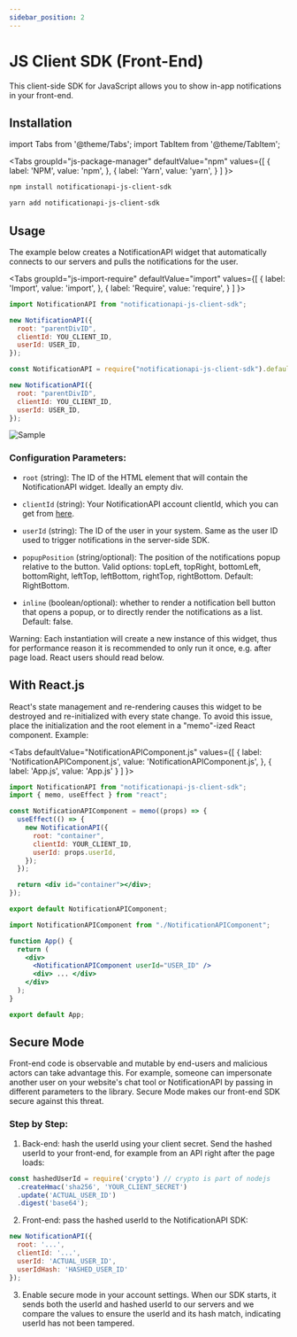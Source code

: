 ```yaml
---
sidebar_position: 2
---
```


# JS Client SDK (Front-End)

This client-side SDK for JavaScript allows you to show in-app notifications in your front-end.

## Installation

import Tabs from '@theme/Tabs';
import TabItem from '@theme/TabItem';

<Tabs
groupId="js-package-manager"
defaultValue="npm"
values={[
{ label: 'NPM', value: 'npm', },
{ label: 'Yarn', value: 'yarn', }
]
}>
<TabItem value="npm">

```bash
npm install notificationapi-js-client-sdk
```

</TabItem>
<TabItem value="yarn">

```bash
yarn add notificationapi-js-client-sdk
```

</TabItem>
</Tabs>

## Usage

The example below creates a NotificationAPI widget that automatically connects to our servers and pulls the notifications for the user.

<Tabs
groupId="js-import-require"
defaultValue="import"
values={[
{ label: 'Import', value: 'import', },
{ label: 'Require', value: 'require', }
]
}>
<TabItem value="import">

```js
import NotificationAPI from "notificationapi-js-client-sdk";

new NotificationAPI({
  root: "parentDivID",
  clientId: YOU_CLIENT_ID,
  userId: USER_ID,
});
```

</TabItem>
<TabItem value="require">

```js
const NotificationAPI = require("notificationapi-js-client-sdk").default;

new NotificationAPI({
  root: "parentDivID",
  clientId: YOU_CLIENT_ID,
  userId: USER_ID,
});
```

</TabItem>
</Tabs>

![Sample](https://github.com/notificationapi-com/notificationapi-js-client-sdk/blob/master/sample/popup.gif?raw=true)

### Configuration Parameters:

- `root` (string): The ID of the HTML element that will contain the NotificationAPI widget. Ideally an empty div.

- `clientId` (string): Your NotificationAPI account clientId, which you can get from [here](https://app.notificationapi.com/environments).

- `userId` (string): The ID of the user in your system. Same as the user ID used to trigger notifications in the server-side SDK.

- `popupPosition` (string/optional): The position of the notifications popup relative to the button. Valid options: topLeft, topRight, bottomLeft, bottomRight, leftTop, leftBottom, rightTop, rightBottom. Default: RightBottom.

- `inline` (boolean/optional): whether to render a notification bell button that opens a popup, or to directly render the notifications as a list. Default: false.

Warning: Each instantiation will create a new instance of this widget, thus for performance reason it is recommended to only run it once, e.g. after page load. React users should read below.

## With React.js

React's state management and re-rendering causes this widget to be destroyed and re-initialized with every state change. To avoid this issue, place the initialization and the root element in a "memo"-ized React component. Example:

<Tabs
defaultValue="NotificationAPIComponent.js"
values={[
{ label: 'NotificationAPIComponent.js', value: 'NotificationAPIComponent.js', },
{ label: 'App.js', value: 'App.js' }
]
}>
<TabItem value="NotificationAPIComponent.js">

```jsx
import NotificationAPI from "notificationapi-js-client-sdk";
import { memo, useEffect } from "react";

const NotificationAPIComponent = memo((props) => {
  useEffect(() => {
    new NotificationAPI({
      root: "container",
      clientId: YOUR_CLIENT_ID,
      userId: props.userId,
    });
  });

  return <div id="container"></div>;
});

export default NotificationAPIComponent;
```

</TabItem>
<TabItem value="App.js">

```jsx
import NotificationAPIComponent from "./NotificationAPIComponent";

function App() {
  return (
    <div>
      <NotificationAPIComponent userId="USER_ID" />
      <div> ... </div>
    </div>
  );
}

export default App;
```

</TabItem>
</Tabs>

## Secure Mode

Front-end code is observable and mutable by end-users and  malicious actors can take advantage this. For example, someone can impersonate another user on your website's chat tool or NotificationAPI by passing in different parameters to the library. Secure Mode makes our front-end SDK secure against this threat.

### Step by Step:

1. Back-end: hash the userId using your client secret. Send the hashed userId to your front-end, for example from an API right after the page loads:
```jsx
const hashedUserId = require('crypto') // crypto is part of nodejs
  .createHmac('sha256', 'YOUR_CLIENT_SECRET')
  .update('ACTUAL_USER_ID')
  .digest('base64');
```

2. Front-end: pass the hashed userId to the NotificationAPI SDK:
```jsx
new NotificationAPI({
  root: '...',
  clientId: '...',
  userId: 'ACTUAL_USER_ID',
  userIdHash: 'HASHED_USER_ID'
});
```

3. Enable secure mode in your account settings. When our SDK starts, it sends both the userId and hashed userId to our servers and we compare the values to ensure the userId and its hash match, indicating userId has not been tampered.